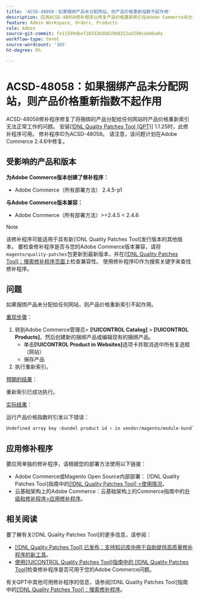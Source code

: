 ```yaml
---
title: 'ACSD-48058：如果捆绑产品未分配网站，则产品价格重新指数不起作用'
description: 应用ACSD-48058修补程序以修复产品价格重新索引在Adobe Commerce未分配给任何网站的情况下不起作用的问题。
feature: Admin Workspace, Orders, Products
role: Admin
source-git-commit: fe11599dbef283326db029b0312ad290cde0ba0a
workflow-type: tm+mt
source-wordcount: '365'
ht-degree: 0%

---
```


# ACSD-48058：如果捆绑产品未分配网站，则产品价格重新指数不起作用

ACSD-48058修补程序修复了将捆绑的产品分配给任何网站时产品价格重新索引无法正常工作的问题。 安装[[!DNL Quality Patches Tool (QPT)]](https://experienceleague.adobe.com/en/docs/commerce-knowledge-base/kb/announcements/commerce-announcements/magento-quality-patches-released-new-tool-to-self-serve-quality-patches) 1.1.25时，此修补程序可用。 修补程序ID为ACSD-48058。 请注意，该问题计划在Adobe Commerce 2.4.6中修复。

## 受影响的产品和版本

**为Adobe Commerce版本创建了修补程序：**

* Adobe Commerce（所有部署方法） 2.4.5-p1

**与Adobe Commerce版本兼容：**

* Adobe Commerce（所有部署方法）>=2.4.5 &lt; 2.4.6

>[!NOTE]
>
>该修补程序可能适用于具有新[!DNL Quality Patches Tool]发行版本的其他版本。 要检查修补程序是否与您的Adobe Commerce版本兼容，请将`magento/quality-patches`包更新到最新版本，并在[[!DNL Quality Patches Tool]：搜索修补程序页面](https://experienceleague.adobe.com/tools/commerce-quality-patches/index.html)上检查兼容性。 使用修补程序ID作为搜索关键字来查找修补程序。

## 问题

如果捆绑产品未分配给任何网站，则产品价格重新索引不起作用。

<u>重现步骤</u>：

1. 转到Adobe Commerce管理员> **[!UICONTROL Catalog]** > **[!UICONTROL Products]**，然后创建新的捆绑产品或编辑现有的捆绑产品。
   * 单击&#x200B;**[!UICONTROL Product in Websites]**&#x200B;选项卡并取消选中所有复选框（网站）
   * 保存产品
1. 执行重新索引。

<u>预期的结果</u>：

重新索引已成功执行。

<u>实际结果</u>：

运行产品价格指数时引发以下错误：

```bash
Undefined array key <bundel product id > in vendor/magento/module-bundle/Model/ResourceModel/Indexer/Price/DisabledProductOptionPriceModifier.php on line 117
```

## 应用修补程序

要应用单独的修补程序，请根据您的部署方法使用以下链接：

* Adobe Commerce或Magento Open Source内部部署： [!DNL Quality Patches Tool]指南中的[[!DNL Quality Patches Tool] >使用情况](/help/tools/quality-patches-tool/usage.md)。
* 云基础架构上的Adobe Commerce：云基础架构上的Commerce指南中的[升级和修补程序>应用修补程序](https://experienceleague.adobe.com/docs/commerce-cloud-service/user-guide/develop/upgrade/apply-patches.html)。

## 相关阅读

要了解有关[!DNL Quality Patches Tool]的更多信息，请参阅：

* [[!DNL Quality Patches Tool] 已发布：支持知识库中用于自助提供高质量修补程序的新工具](https://experienceleague.adobe.com/en/docs/commerce-knowledge-base/kb/announcements/commerce-announcements/magento-quality-patches-released-new-tool-to-self-serve-quality-patches)。
* [使用[!UICONTROL Quality Patches Tool]指南中的 [!DNL Quality Patches Tool]](/help/tools/quality-patches-tool/patches-available-in-qpt/check-patch-for-magento-issue-with-magento-quality-patches.md)检查修补程序是否可用于您的Adobe Commerce问题。


有关QPT中其他可用修补程序的信息，请参阅[!DNL Quality Patches Tool]指南中的[[!DNL Quality Patches Tool]：搜索修补程序](https://experienceleague.adobe.com/tools/commerce-quality-patches/index.html)。
